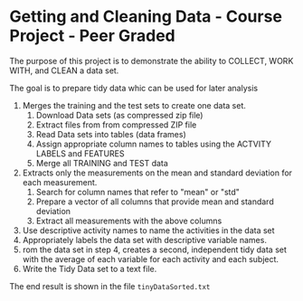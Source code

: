 # Getting and Cleaning Data - Course Project - Peer Graded

The purpose of this project is to demonstrate the ability to COLLECT, WORK WITH, and CLEAN a data set.

The goal is to prepare tidy data whic can be used for later analysis

1. Merges the training and the test sets to create one data set.
   1. Download Data sets (as compressed zip file)
   2. Extract files from from compressed ZIP file
   3. Read Data sets into tables (data frames)
   4. Assign appropriate column names to tables using the ACTVITY LABELS and FEATURES
   5. Merge all TRAINING and TEST data
2. Extracts only the measurements on the mean and standard deviation for each measurement.
   1. Search for column names that refer to "mean" or "std"
   2. Prepare a vector of all columns that provide mean and standard deviation
   3. Extract all measurements with the above columns
3. Use descriptive activity names to name the activities in the data set
4. Appropriately labels the data set with descriptive variable names.
5. rom the data set in step 4, creates a second, independent tidy data set with the average of each variable for each activity and each subject.
6. Write the Tidy Data set to a text file. 

The end result is shown in the file `tinyDataSorted.txt`

